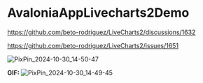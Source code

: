 # AvaloniaAppLivecharts2Demo

https://github.com/beto-rodriguez/LiveCharts2/discussions/1632

https://github.com/beto-rodriguez/LiveCharts2/issues/1651

![PixPin_2024-10-30_14-50-47](https://github.com/user-attachments/assets/41503f0e-a669-408f-8e72-375f59f615c3)

**GIF:**
![PixPin_2024-10-30_14-49-45](https://github.com/user-attachments/assets/99a69d2e-707b-483b-8566-9c871daa125f)
